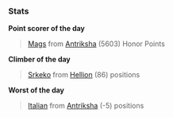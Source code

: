

### Stats

**Point scorer of the day**
>[Mags](/#/character/Antriksha/491254) from [Antriksha](/#/ranking/Antriksha)  (5603) Honor Points


**Climber of the day**
>[Srkeko](/#/character/Hellion/369085) from [Hellion](/#/ranking/Hellion)  (86) positions


**Worst of the day**
>[Italian](/#/character/Antriksha/798358) from [Antriksha](/#/ranking/Antriksha)  (-5) positions


